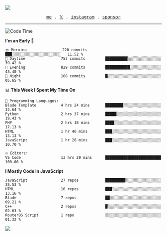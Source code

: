 <img style="bottom: 800px;" src="https://imgur.com/rilHVxA.png"/>
<p align="center">
  <samp>
    <a href="https://fayln.com">me</a> .
    <!-- <a href="https://fayln.com/projects">projects</a> . -->
    <a href="https://go.fayln.com/twitter">𝕏</a> .
    <a href="https://go.fayln.com/instagram">instagram</a> .
<!--     <a href="https://go.fayln.com/polywork">polywork</a> . -->
    <a href="https://github.com/sponsors/faridhnzz">sponsor</a>
  </samp>
</p>

---
<!--START_SECTION:waka-->
![Code Time](http://img.shields.io/badge/Code%20Time-3%2C467%20hrs%207%20mins-blue)

**I'm an Early 🐤** 

```text
🌞 Morning                220 commits         ███░░░░░░░░░░░░░░░░░░░░░░   11.52 % 
🌆 Daytime                753 commits         ██████████░░░░░░░░░░░░░░░   39.42 % 
🌃 Evening                829 commits         ███████████░░░░░░░░░░░░░░   43.40 % 
🌙 Night                  108 commits         █░░░░░░░░░░░░░░░░░░░░░░░░   05.65 % 
```


📊 **This Week I Spent My Time On** 

```text
💬 Programming Languages: 
Blade Template           4 hrs 24 mins       ████████░░░░░░░░░░░░░░░░░   32.64 % 
Python                   2 hrs 37 mins       █████░░░░░░░░░░░░░░░░░░░░   19.43 % 
PHP                      2 hrs 18 mins       ████░░░░░░░░░░░░░░░░░░░░░   17.13 % 
HTML                     1 hr 46 mins        ███░░░░░░░░░░░░░░░░░░░░░░   13.13 % 
JavaScript               1 hr 26 mins        ███░░░░░░░░░░░░░░░░░░░░░░   10.70 % 

🔥 Editors: 
VS Code                  13 hrs 29 mins      █████████████████████████   100.00 % 
```

**I Mostly Code in JavaScript** 

```text
JavaScript               27 repos            █████████░░░░░░░░░░░░░░░░   35.53 % 
HTML                     10 repos            ███░░░░░░░░░░░░░░░░░░░░░░   13.16 % 
Blade                    7 repos             ██░░░░░░░░░░░░░░░░░░░░░░░   09.21 % 
C++                      2 repos             █░░░░░░░░░░░░░░░░░░░░░░░░   02.63 % 
RouterOS Script          1 repo              ░░░░░░░░░░░░░░░░░░░░░░░░░   01.32 % 
```




<!--END_SECTION:waka-->

![](https://hit.yhype.me/github/profile?user_id=29797712)
